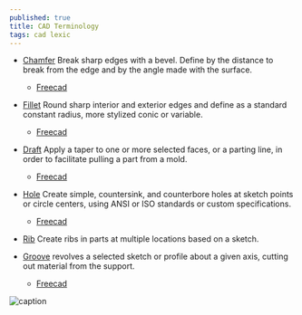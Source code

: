 ```yaml
---
published: true
title: CAD Terminology
tags: cad lexic
---
```

- [Chamfer](https://cad.onshape.com/help/Content/chamfer.htm?tocpath=Part%20Studios%7CFeature%20Tools%7C_____8) Break sharp edges with a bevel. Define by the distance to break from the edge and by the angle made with the surface.
	- [Freecad](https://wiki.freecadweb.org/PartDesign_Chamfer)
    
- [Fillet](https://cad.onshape.com/help/Content/fillet.htm?tocpath=Part%20Studios%7CFeature%20Tools%7C_____7) Round sharp interior and exterior edges and define as a standard constant radius, more stylized conic or variable.
	- [Freecad](https://wiki.freecadweb.org/PartDesign_Fillet)

- [Draft](https://cad.onshape.com/help/Content/draft.htm?tocpath=Part%20Studios%7CFeature%20Tools%7C_____9) Apply a taper to one or more selected faces, or a parting line, in order to facilitate pulling a part from a mold.
	- [Freecad](https://wiki.freecadweb.org/PartDesign_Draft)

- [Hole](https://cad.onshape.com/help/Content/hole.htm?tocpath=Part%20Studios%7CFeature%20Tools%7C_____12) Create simple, countersink, and counterbore holes at sketch points or circle centers, using ANSI or ISO standards or custom specifications. 
	- [Freecad](https://wiki.freecadweb.org/PartDesign_Hole)

- [Rib](https://cad.onshape.com/help/Content/rib.htm?tocpath=Part%20Studios%7CFeature%20Tools%7C_____10) Create ribs in parts at multiple locations based on a sketch.

- [Groove](https://wiki.freecadweb.org/PartDesign_Groove) revolves a selected sketch or profile about a given axis, cutting out material from the support.
	- [Freecad](https://wiki.freecadweb.org/PartDesign_Groove)

![caption](https://wiki.freecadweb.org/images/d/d1/PartDesign_Groove_example.svg)
